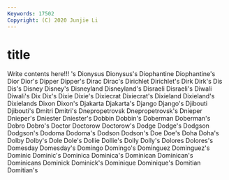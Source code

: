 ```yaml
---
Keywords: 17502
Copyright: (C) 2020 Junjie Li
---
```


# title

Write contents here!!!
's 
Dionysus 
Dionysus's 
Diophantine 
Diophantine's 
Dior
Dior's 
Dipper 
Dipper's 
Dirac 
Dirac's 
Dirichlet 
Dirichlet's 
Dirk 
Dirk's 
Dis
Dis's 
Disney 
Disney's 
Disneyland 
Disneyland's 
Disraeli 
Disraeli's 
Diwali 
Diwali's 
Dix
Dix's 
Dixie 
Dixie's 
Dixiecrat 
Dixiecrat's 
Dixieland 
Dixieland's 
Dixielands 
Dixon 
Dixon's
Djakarta 
Djakarta's 
Django 
Django's 
Djibouti 
Djibouti's 
Dmitri 
Dmitri's 
Dnepropetrovsk 
Dnepropetrovsk's
Dnieper 
Dnieper's 
Dniester 
Dniester's 
Dobbin 
Dobbin's 
Doberman 
Doberman's 
Dobro 
Dobro's
Doctor 
Doctorow 
Doctorow's 
Dodge 
Dodge's 
Dodgson 
Dodgson's 
Dodoma 
Dodoma's 
Dodson
Dodson's 
Doe 
Doe's 
Doha 
Doha's 
Dolby 
Dolby's 
Dole 
Dole's 
Dollie
Dollie's 
Dolly 
Dolly's 
Dolores 
Dolores's 
Domesday 
Domesday's 
Domingo 
Domingo's 
Dominguez
Dominguez's 
Dominic 
Dominic's 
Dominica 
Dominica's 
Dominican 
Dominican's 
Dominicans 
Dominick 
Dominick's
Dominique 
Dominique's 
Domitian 
Domitian's 
